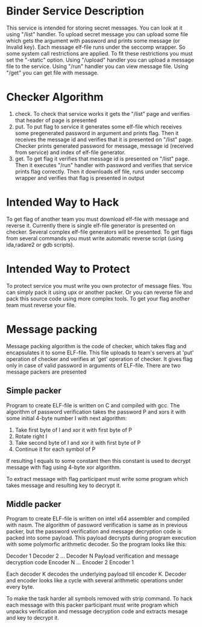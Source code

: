 # Binder Service Description

This service is intended for storing secret messages. You can look at it using "/list" handler. To upload secret message you can upload some file which gets the argument with password and prints some message (or Invalid key). Each message elf-file runs under the seccomp wrapper. So some system call restrictions are applied. To fit these restrictions you must set the "-static" option. Using "/upload" handler you can upload a message file to the service. Using "/run" handler you can view message file. Using "/get" you can get file with message.

# Checker Algorithm

1. check. To check that service works it gets the "/list" page and verifies that header of page is presented
2. put. To put flag to service it generates some elf-file which receives some pregenerated password in argument and prints flag. Then it receives the message id and verifies that it is presented on "/list" page. Checker prints generated password for message, message id (received from service) and index of elf-file generator.
3. get. To get flag it verifies that message id is presented on "/list" page. Then it executes "/run" handler with password and verifies that service prints flag correctly. Then it downloads elf file, runs under seccomp wrapper and verifies that flag is presented in output

# Intended Way to Hack

To get flag of another team you must download elf-file with message and reverse it. Currently there is single elf-file generator is presented on checker. Several complex elf-file generators will be presented.
To get flags from several commands you must write automatic reverse script (using ida,radare2 or gdb scripts).

# Intended Way to Protect

To protect service you must write you own protector of message files. You can simply pack it using upx or another packer. Or you can reverse file and pack this source code using more complex tools. To get your flag another team must reverse your file.

# Message packing

Message packing algorithm is the code of checker, which takes flag and encapsulates it to some ELF-file. This file uploads to team's servers at 'put' operation of checker and verifies at 'get' operation of checker. It gives flag only in case of valid password in arguments of ELF-file. There are two message packers are presented

## Simple packer

Program to create ELF-file is written on C and compiled with gcc. The algorithm of password verification takes the password P and xors it with some initial 4-byte number I with next algorithm:

1. Take first byte of I and xor it with first byte of P
2. Rotate right I
3. Take second byte of I and xor it with first byte of P
4. Continue it for each symbol of P

If resulting I equals to some constant then this constant is used to decrypt message with flag using 4-byte xor algorithm. 

To extract message with flag participant must write some program which takes message and resulting key to decrypt it.

## Middle packer

Program to create ELF-file is written on intel x64 assembler and compiled with nasm. The algorithm of password verification is same as in previous packer, but the password verification and message decryption code is packed into some payload. This payload decrypts during program execution with some polymorfic arithmetic decoder. So the program looks like this:

Decoder 1
Decoder 2
...
Decoder N
Payload
verification and message decryption code 
Encoder N
...
Encoder 2
Encoder 1

Each decoder K decodes the underlying payload till encoder K. Decoder and encoder looks like a cycle with several arithmetic operations under every byte. 

To make the task harder all symbols removed with strip command. To hack each message with this packer participant must write program which unpacks verification and message decryption code and extracts mesage and key to decrypt it.
